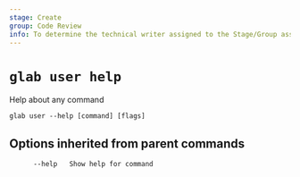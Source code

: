 ```yaml
---
stage: Create
group: Code Review
info: To determine the technical writer assigned to the Stage/Group associated with this page, see https://about.gitlab.com/handbook/product/ux/technical-writing/#assignments
---
```


<!--
This documentation is auto generated by a script.
Please do not edit this file directly. Run `make gen-docs` instead.
-->

# `glab user help`

Help about any command

```plaintext
glab user --help [command] [flags]
```

## Options inherited from parent commands

```plaintext
      --help   Show help for command
```
